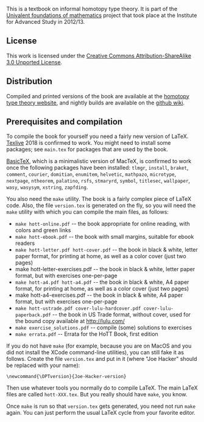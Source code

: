 This is a textbook on informal homotopy type theory.
It is part of the [Univalent foundations of mathematics](http://www.math.ias.edu/sp/univalent)
project that took place at the Institute for Advanced Study in 2012/13.

## License

This work is licensed under the
[Creative Commons Attribution-ShareAlike 3.0 Unported License](http://creativecommons.org/licenses/by-sa/3.0/).

## Distribution

Compiled and printed versions of the book are available at the
[homotopy type theory website](http://homotopytypetheory.org/book),
and nightly builds are available on the
[github wiki](https://github.com/HoTT/book/wiki/Nightly-Builds).

## Prerequisites and compilation

To compile the book for yourself you need a fairly new version of LaTeX.
[Texlive](http://www.tug.org/texlive/) 2018 is confirmed to work. You might need
to install some packages; see `main.tex` for packages that are used by the book.

[BasicTeX](http://www.tug.org/mactex/morepackages.html), which is a minimalistic
version of MacTeX, is confirmed to work once the following packages have been
installed: `tlmgr`, `install`, `braket`, `comment`, `courier`, `domitian`, `enumitem`,
`helvetic`, `mathpazo`, `microtype`, `nextpage`, `ntheorem`, `palatino`, `rsfs`, `stmaryrd`,
`symbol`, `titlesec`, `wallpaper`, `wasy`, `wasysym`, `xstring`, `zapfding`.

You also need the `make` utility. The book is a fairly complex piece of LaTeX
code. Also, the file `version.tex` is generated on the fly, so you will need the
`make` utility with which you can compile the main files, as follows:

* `make hott-online.pdf` -- the book appropriate for online reading, with colors and green links
* `make hott-ebook.pdf` -- the book with small margins, suitable for ebook readers
* `make hott-letter.pdf hott-cover.pdf` -- the book in black & white, letter paper format,
   for printing at home, as well as a color cover (just two pages)
*  make hott-letter-exercises.pdf -- the book in black & white, letter paper format, but with exercises one-per-page
* `make hott-a4.pdf hott-a4.pdf` -- the book in black & white, A4 paper format,
   for printing at home, as well as a color cover (just two pages)
*  make hott-a4-exercises.pdf -- the book in black & white, A4 paper format, but with exercises one-per-page
* `make hott-ustrade.pdf cover-lulu-hardcover.pdf cover-lulu-paperback.pdf` --
   the book in US Trade format, without cover, used for the bound copy available
   at http://lulu.com/
* `make exercise_solutions.pdf` -- compile (some) solutions to exercises
* `make errata.pdf` -- Errata for the HoTT Book, first edition

If you do not have `make` (for example, because you are on MacOS and you did not
install the XCode command-line utilities), you can still fake it as follows.
Create the file `version.tex` and put in it (where "Joe Hacker" should be
replaced with your name):

    \newcommand{\OPTversion}{Joe-Hacker-version}

Then use whatever tools you normally do to compile LaTeX. The main LaTeX files are called 
`hott-XXX.tex`. But you really should have `make`, you know.

Once `make` is run so that `version.tex` gets generated, you need not run
`make` again. You can just perform the usual LaTeX cycle from your favorite editor.
